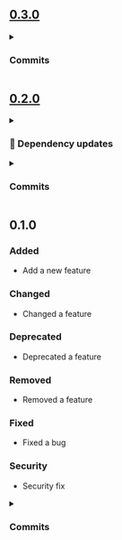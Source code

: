 ## [0.3.0](https://github.com/andrzejressel/pulumi-gestalt/compare/v0.2.0...0.3.0)
<details>
<summary><h3>Commits</h3></summary>

- Some other feature [f44072f](https://github.com/andrzejressel/pulumi-gestalt/commit/f44072f143c25dc642eb18daece467de75a53fa9)
</details>

## [0.2.0](https://github.com/andrzejressel/pulumi-gestalt/compare/v0.1.0...v0.2.0)
<details>
<summary><h3>🤖 Dependency updates</h3></summary>

- Some renovate bot commit [41cf76d](https://github.com/andrzejressel/pulumi-gestalt/commit/41cf76d1c95a37f9d90cf32563fdbbecd09096b2)
</details>

<details>
<summary><h3>Commits</h3></summary>

- Some renovate bot commit [41cf76d](https://github.com/andrzejressel/pulumi-gestalt/commit/41cf76d1c95a37f9d90cf32563fdbbecd09096b2)
- Some feature [7a9e812](https://github.com/andrzejressel/pulumi-gestalt/commit/7a9e8120dbb9b89a7be404ae1c944961d7e18947)
</details>

## 0.1.0
### Added
- Add a new feature

### Changed
- Changed a feature

### Deprecated
- Deprecated a feature

### Removed
- Removed a feature

### Fixed
- Fixed a bug

### Security
- Security fix

<details>
<summary><h3>Commits</h3></summary>

- Add 6_security.yaml [fef18e8](https://github.com/andrzejressel/pulumi-gestalt/commit/fef18e8dcf942f01d4652f86c79a7d45a9b294ee)
- Add 5_fixed.yaml [0ab227e](https://github.com/andrzejressel/pulumi-gestalt/commit/0ab227e1a27be298977999a0f15141a07ccb2613)
- Add 4_removed.yaml [8e0bf6e](https://github.com/andrzejressel/pulumi-gestalt/commit/8e0bf6e2707a419feab6df2b871c7066f7aa84b6)
- Add 3_deprecated.yaml [b35f8d8](https://github.com/andrzejressel/pulumi-gestalt/commit/b35f8d8e5bf876fadcbee9267b593c4d5bbe7fb6)
- Add 2_changed.yaml [fb1e4e5](https://github.com/andrzejressel/pulumi-gestalt/commit/fb1e4e572703119391ab69bfb9557e52d0bd7d99)
- Add 1_added.yaml [6efea6a](https://github.com/andrzejressel/pulumi-gestalt/commit/6efea6a3d782a8bfabca304f79095bed0b20bfa9)
</details>

